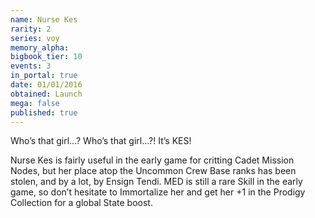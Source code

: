 ```yaml
---
name: Nurse Kes
rarity: 2
series: voy
memory_alpha:
bigbook_tier: 10
events: 3
in_portal: true
date: 01/01/2016
obtained: Launch
mega: false
published: true
---
```


Who’s that girl…? Who’s that girl…?! It’s KES!

Nurse Kes is fairly useful in the early game for critting Cadet Mission Nodes, but her place atop the Uncommon Crew Base ranks has been stolen, and by a lot, by Ensign Tendi. MED is still a rare Skill in the early game, so don’t hesitate to Immortalize her and get her +1 in the Prodigy Collection for a global State boost.
